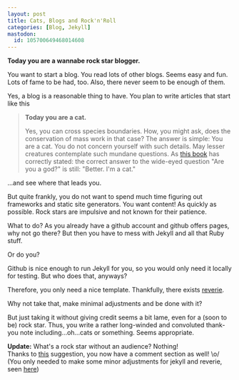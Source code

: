```yaml
---
layout: post
title: Cats, Blogs and Rock'n'Roll
categories: [Blog, Jekyll]
mastodon:
  id: 105700649468014608
---
```


**Today you are a wannabe rock star blogger.**

You want to start a blog. You read lots of other blogs. Seems easy and fun. Lots of fame to be had, too. Also, there never seem to be enough of them.

Yes, a blog is a reasonable thing to have. You plan to write articles that start like this

> **Today you are a cat.**
>
> Yes, you can cross species boundaries. How, you might ask, does the conservation of mass work in that case?
> The answer is simple: You are a cat. You do not concern yourself with such details. May lesser creatures contemplate such mundane questions.
> As [this book](https://rebeccaroanhorse.com/2019/04/23/storm-of-locusts-is-here/) has correctly stated: the correct answer to the wide-eyed question "Are you a god?" is still: "Better. I'm a cat."

...and see where that leads you.

But quite frankly, you do not want to spend much time figuring out frameworks and static site generators. You want content! As quickly as possible. Rock stars are impulsive and not known for their patience.

What to do? As you already have a github account and github offers pages, why not go there? But then you have to mess with Jekyll and all that Ruby stuff.

Or do you?

Github is nice enough to run Jekyll for you, so you would only need it locally for testing. But who does that, anyways?

Therefore, you only need a nice template. Thankfully, there exists [reverie](https://github.com/amitmerchant1990/reverie).

Why not take that, make minimal adjustments and be done with it?

But just taking it without giving credit seems a bit lame, even for a (soon to be) rock star. Thus, you write a rather long-winded and convoluted thank-you note including...oh...cats or something. Seems appropriate.

**Update:** What's a rock star without an audience? Nothing!  
Thanks to [this](https://carlschwan.eu/2020/12/29/adding-comments-to-your-static-blog-with-mastodon/) suggestion, you now have a comment section as well! \o/  
(You only needed to make some minor adjustments for jekyll and reverie, seen [here](https://github.com/msirringhaus/msirringhaus.github.io/commit/f7fcdde0285ca0d1933d3d571be9e757c36ff063))